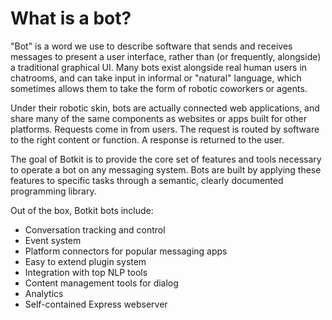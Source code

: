 # What is a bot?


"Bot" is a word we use to describe software that sends and receives messages to present a user interface, rather than (or frequently, alongside) a traditional graphical UI. Many bots exist alongside real human users in chatrooms, and can take input in informal or "natural" language, which sometimes allows them to take the form of robotic coworkers or agents.

 Under their robotic skin, bots are actually connected web applications, and share many of the same components as websites or apps built for other platforms. Requests come in from users. The request is routed by software to the right content or function. A response is returned to the user.

 The goal of Botkit is to provide the core set of features and tools necessary to operate a bot on any messaging system. Bots are built by applying these features to specific tasks through a semantic, clearly documented programming library.

Out of the box, Botkit bots include:

* Conversation tracking and control
* Event system
* Platform connectors for popular messaging apps
* Easy to extend plugin system
* Integration with top NLP tools
* Content management tools for dialog
* Analytics
* Self-contained Express webserver
